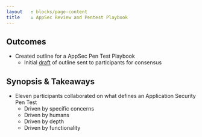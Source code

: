 ```yaml
---
layout   : blocks/page-content
title    : AppSec Review and Pentest Playbook
---
```


## Outcomes

* Created outline for a AppSec Pen Test Playbook
  * Initial [draft](http://sl.owasp.org/kzvgn) of outline sent to participants for consensus


## Synopsis & Takeaways

* Eleven participants collaborated on what defines an Application Security Pen Test
  * Driven by specific concerns
  * Driven by humans
  * Driven by depth
  * Driven by functionality
